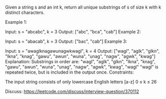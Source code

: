 Given a string s and an int k, return all unique substrings of s of size k with k distinct characters.

Example 1:

Input: s = "abcabc", k = 3
Output: ["abc", "bca", "cab"]
Example 2:

Input: s = "abacab", k = 3
Output: ["bac", "cab"]
Example 3:

Input: s = "awaglknagawunagwkwagl", k = 4
Output: ["wagl", "aglk", "glkn", "lkna", "knag", "gawu", "awun", "wuna", "unag", "nagw", "agwk", "kwag"]
Explanation: 
Substrings in order are: "wagl", "aglk", "glkn", "lkna", "knag", "gawu", "awun", "wuna", "unag", "nagw", "agwk", "kwag", "wagl" 
"wagl" is repeated twice, but is included in the output once.
Constraints:

The input string consists of only lowercase English letters [a-z]
0 ≤ k ≤ 26

Discuss: https://leetcode.com/discuss/interview-question/370112